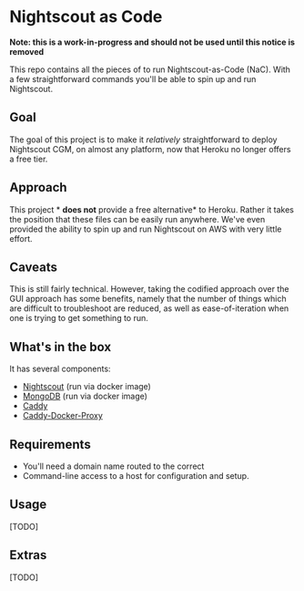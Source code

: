 # Nightscout as Code 

**Note: this is a work-in-progress and should not be used until this notice is removed**

This repo contains all the pieces of to run Nightscout-as-Code (NaC). With a few straightforward commands you'll be able to spin up and run Nightscout.

## Goal

The goal of this project is to make it *relatively* straightforward to deploy Nightscout CGM, on almost any platform, now that Heroku no longer offers a free tier.
## Approach

This project * **does not** provide a free alternative* to Heroku. Rather it takes the position that these files can be easily run anywhere. We've even provided the ability to spin up and run Nightscout on AWS with very little effort.

## Caveats

This is still fairly technical. However, taking the codified approach over the GUI approach has some benefits, namely that the number of things which are difficult to troubleshoot are reduced, as well as ease-of-iteration when one is trying to get something to run.

## What's in the box

It has several components:

- [Nightscout]() (run via docker image)
- [MongoDB]() (run via docker image)
- [Caddy](https://github.com/caddyserver/caddy)
- [Caddy-Docker-Proxy](https://github.com/lucaslorentz/caddy-docker-proxy)

## Requirements

- You'll need a domain name routed to the correct
- Command-line access to a host for configuration and setup.

## Usage

[TODO]

## Extras

[TODO]